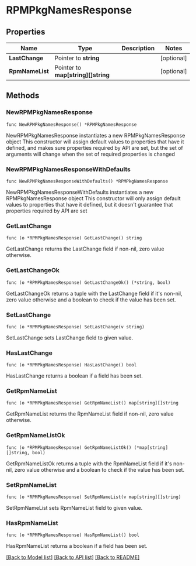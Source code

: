 # RPMPkgNamesResponse

## Properties

Name | Type | Description | Notes
------------ | ------------- | ------------- | -------------
**LastChange** | Pointer to **string** |  | [optional] 
**RpmNameList** | Pointer to **map[string][]string** |  | [optional] 

## Methods

### NewRPMPkgNamesResponse

`func NewRPMPkgNamesResponse() *RPMPkgNamesResponse`

NewRPMPkgNamesResponse instantiates a new RPMPkgNamesResponse object
This constructor will assign default values to properties that have it defined,
and makes sure properties required by API are set, but the set of arguments
will change when the set of required properties is changed

### NewRPMPkgNamesResponseWithDefaults

`func NewRPMPkgNamesResponseWithDefaults() *RPMPkgNamesResponse`

NewRPMPkgNamesResponseWithDefaults instantiates a new RPMPkgNamesResponse object
This constructor will only assign default values to properties that have it defined,
but it doesn't guarantee that properties required by API are set

### GetLastChange

`func (o *RPMPkgNamesResponse) GetLastChange() string`

GetLastChange returns the LastChange field if non-nil, zero value otherwise.

### GetLastChangeOk

`func (o *RPMPkgNamesResponse) GetLastChangeOk() (*string, bool)`

GetLastChangeOk returns a tuple with the LastChange field if it's non-nil, zero value otherwise
and a boolean to check if the value has been set.

### SetLastChange

`func (o *RPMPkgNamesResponse) SetLastChange(v string)`

SetLastChange sets LastChange field to given value.

### HasLastChange

`func (o *RPMPkgNamesResponse) HasLastChange() bool`

HasLastChange returns a boolean if a field has been set.

### GetRpmNameList

`func (o *RPMPkgNamesResponse) GetRpmNameList() map[string][]string`

GetRpmNameList returns the RpmNameList field if non-nil, zero value otherwise.

### GetRpmNameListOk

`func (o *RPMPkgNamesResponse) GetRpmNameListOk() (*map[string][]string, bool)`

GetRpmNameListOk returns a tuple with the RpmNameList field if it's non-nil, zero value otherwise
and a boolean to check if the value has been set.

### SetRpmNameList

`func (o *RPMPkgNamesResponse) SetRpmNameList(v map[string][]string)`

SetRpmNameList sets RpmNameList field to given value.

### HasRpmNameList

`func (o *RPMPkgNamesResponse) HasRpmNameList() bool`

HasRpmNameList returns a boolean if a field has been set.


[[Back to Model list]](../README.md#documentation-for-models) [[Back to API list]](../README.md#documentation-for-api-endpoints) [[Back to README]](../README.md)


